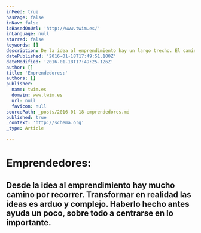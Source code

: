```yaml
---
inFeed: true
hasPage: false
inNav: false
isBasedOnUrl: 'http://www.twim.es/'
inLanguage: null
starred: false
keywords: []
description: De la idea al emprendimiento hay un largo trecho. El camino que hay que recorrer para hacer realidad tus proyectos es arduo y complejo. Haberlo hecho antes ayud
datePublished: '2016-01-18T17:49:51.100Z'
dateModified: '2016-01-18T17:49:25.126Z'
author: []
title: 'Emprendedores:'
authors: []
publisher:
  name: twim.es
  domain: www.twim.es
  url: null
  favicon: null
sourcePath: _posts/2016-01-18-emprendedores.md
published: true
_context: 'http://schema.org'
_type: Article

---
```

# Emprendedores:

## Desde la idea al emprendimiento hay mucho camino por recorrer. Transformar en realidad las ideas es arduo y complejo. Haberlo hecho antes ayuda un poco, sobre todo a centrarse en lo importante.